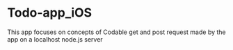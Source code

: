 # Todo-app_iOS
This app focuses on concepts of Codable get and post request made by the app on a localhost node.js server
